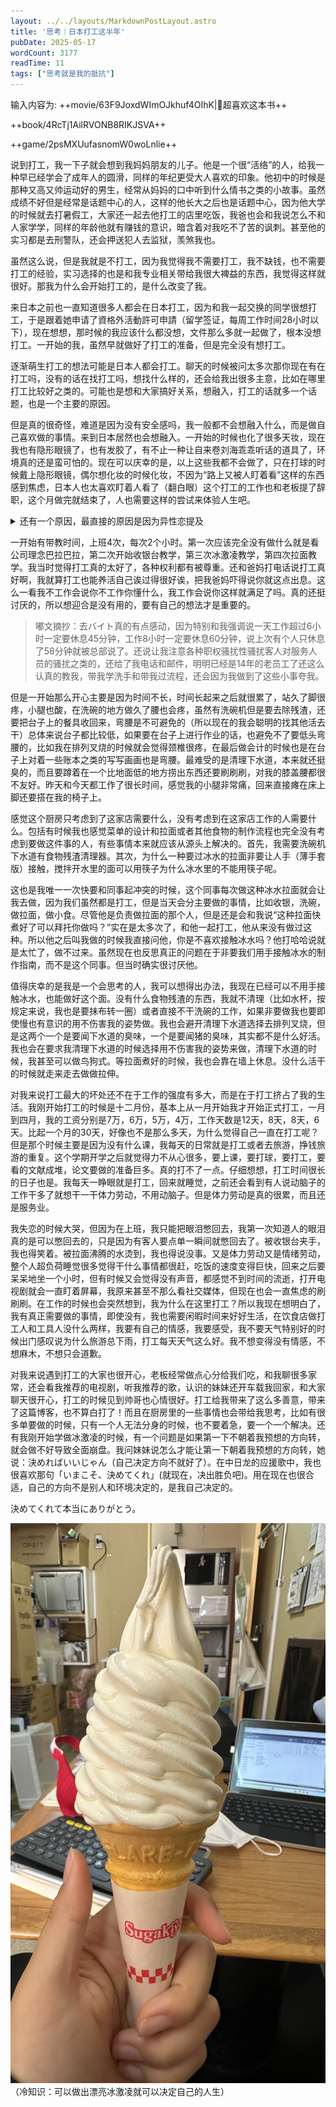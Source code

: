 ```yaml
---
layout: ../../layouts/MarkdownPostLayout.astro
title: '思考｜日本打工这半年'
pubDate: 2025-05-17
wordCount: 3177
readTime: 11
tags: ["思考就是我的抵抗"]
---
```

输入内容为:
++movie/63F9JoxdWImOJkhuf4OIhK|🧡超喜欢这本书++

++book/4RcTj1AilRVONB8RIKJSVA++

++game/2psMXUufasnomW0woLnlie++

说到打工，我一下子就会想到我妈妈朋友的儿子。他是一个很“活络”的人，给我一种早已经学会了成年人的圆滑，同样的年纪更受大人喜欢的印象。他初中的时候是那种又高又帅运动好的男生，经常从妈妈的口中听到什么情书之类的小故事。虽然成绩不好但是经常是话题中心的人，这样的他长大之后也是话题中心，因为他大学的时候就去打暑假工，大家还一起去他打工的店里吃饭，我爸也会和我说怎么不和人家学学，同样的年龄他就有赚钱的意识，暗含着对我吃不了苦的讽刺。甚至他的实习都是去刑警队，还会押送犯人去监狱，羡煞我也。

虽然这么说，但是我就是不打工，因为我觉得我不需要打工，我不缺钱，也不需要打工的经验，实习选择的也是和我专业相关带给我很大裨益的东西，我觉得这样就很好。那我为什么会开始打工的，是什么改变了我。

来日本之前也一直知道很多人都会在日本打工，因为和我一起交换的同学很想打工，于是跟着她申请了資格外活動許可申請（留学签证，每周工作时间28小时以下），现在想想，那时候的我应该什么都没想，文件那么多就一起做了，根本没想打工。一开始的我，虽然早就做好了打工的准备，但是完全没有想打工。

逐渐萌生打工的想法可能是日本人都会打工。聊天的时候被问太多次那你现在有在打工吗，没有的话在找打工吗，想找什么样的，还会给我出很多主意，比如在哪里打工比较好之类的。可能也是想和大家搞好关系，想融入，打工的话就多一个话题，也是一个主要的原因。

但是真的很奇怪，难道是因为没有安全感吗，我一般都不会想融入什么，而是做自己喜欢做的事情。来到日本居然也会想融入。一开始的时候也化了很多天妆，现在我也有隐形眼镜了，也有发胶了，有不止一种让自来卷刘海乖乖听话的道具了，环境真的还是蛮可怕的。现在可以庆幸的是，以上这些我都不会做了，只在打球的时候戴上隐形眼镜，偶尔想化妆的时候化妆，不因为“路上又被人盯着看”这样的东西感到焦虑，日本人也太喜欢盯着人看了（翻白眼）这个打工的工作也和老板提了辞职，这个月做完就结束了，人也需要这样的尝试来体验人生吧。

<details> <summary>还有一个原因，最直接的原因是因为异性恋提及</summary>
    小狗那段时间工作很忙，又刚刚异国每天都要视频很久，聊天也很多。他觉得太烦了于是跟我说你去找个班上吧。有的时候他说话我也能感觉到那种“你都没有工作过你不懂”的感觉实在是太招人烦了（某种程度上我爸也是这样）觉得自己工作了怎么了这么了不起，我怒火攻心要证明自己放下大话但是不找，但是小狗之后又经常问我找没找，我为了证明自己的行动力立马投了一堆，打电话，排满面试，第二家都直接采用了于是开始上班。这个故事告诉我们陷入自证没有好处。
</details>

一开始有带教时间，上班4次，每次2个小时。第一次应该完全没有做什么就是看公司理念巴拉巴拉，第二次开始收银台教学，第三次冰激凌教学，第四次拉面教学。我当时觉得打工真的太好了，各种权利都有被尊重。还和爸妈打电话说打工真好啊，我就算打工也能养活自己诶过得很好诶，把我爸妈吓得说你就这点出息。这么一看我不工作会说你不工作你懂什么，我工作会说你这样就满足了吗。真的还挺讨厌的，所以想迎合是没有用的，要有自己的想法才是重要的。

> 嘟文摘抄：去バイト真的有点感动，因为特别和我强调说一天工作超过6小时一定要休息45分钟，工作8小时一定要休息60分钟，说上次有个人只休息了58分钟就被总部说了。还说让我注意各种职权骚扰性骚扰客人对服务人员的骚扰之类的，还给了我电话和邮件，明明已经是14年的老员工了还这么认真的教我，带我学洗手和带我过流程，还会因为我做到了这些小事夸我。

但是一开始那么开心主要是因为时间不长，时间长起来之后就很累了，站久了脚很疼，小腿也酸，在洗碗的地方做久了腰也会疼，虽然有洗碗机但是要去除残渣，还要把台子上的餐具收回来，弯腰是不可避免的（所以现在的我会聪明的找其他活去干）总体来说台子都比较低，如果要在台子上进行作业的话，也避免不了要低头弯腰的，比如我在排列叉烧的时候就会觉得颈椎很疼，在最后做会计的时候也是在台子上对着一些账本之类的写写画画也是弯腰。最难受的是清理下水道，本来就还挺臭的，而且要蹲着在一个比地面低的地方捞出东西还要刷刷刷，对我的膝盖腰都很不友好。昨天和今天都工作了很长时间，感觉我的小腿非常痛，回来直接瘫在床上脚还要搭在我的椅子上。

感觉这个厨房只考虑到了这家店需要什么，没有考虑到在这家店工作的人需要什么。包括有时候我也感觉菜单的设计和拉面或者其他食物的制作流程也完全没有考虑到要做这件事的人，有些事情本来就应该从源头上解决的。首先，我需要洗碗机下水道有食物残渣清理器。其次，为什么一种要过冰水的拉面非要让人手（薄手套版）接触，搅拌开水里的面可以用筷子为什么冰水里的不能用筷子呢。

这也是我唯一一次快要和同事起冲突的时候，这个同事每次做这种冰水拉面就会让我去做，因为我们虽然都是打工，但是当天会分主要做的事情，比如收银，洗碗，做拉面，做小食。尽管他是负责做拉面的那个人，但是还是会和我说“这种拉面快煮好了可以拜托你做吗？”实在是太多次了，和他一起打工，他从来没有做过这种。所以他之后叫我做的时候我直接问他，你是不喜欢接触冰水吗？他打哈哈说就是太忙了，做不过来。虽然现在也反思真正的问题在于非要我们用手接触冰水的制作指南，而不是这个同事。但当时确实很讨厌他。

值得庆幸的是我是一个会思考的人，我可以想得出办法，我现在已经可以不用手接触冰水，也能做好这个面。没有什么食物残渣的东西，我就不清理（比如水杯，按规定来说，我也是要抹布转一圈）或者直接不干洗碗的工作，如果非要做我也要即使慢也有意识的用不伤害我的姿势做。我也会避开清理下水道选择去排列叉烧，但是这两个一个是要闻下水道的臭味，一个是要闻猪的臭味，其实都不是什么好活。我也会在要求我清理下水道的时候选择用不伤害我的姿势来做，清理下水道的时候，我甚至可以做鸟狗式。等拉面煮好的时候，我也会靠在墙上休息。没什么活干的时候就走来走去做做拉伸。

对我来说打工最大的坏处还不在于工作的强度有多大，而是在于打工挤占了我的生活。我刚开始打工的时候是十二月份，基本上从一月开始我才开始正式打工，一月到四月，我的工资分别是7万，6万，5万，4万，工作天数是12天，8天，8天，6天。比起一个月的30天，好像也不是那么多天，为什么觉得自己一直在打工呢？但是那个时候主要是因为没有什么课，我每天的日常就是打工或者去旅游，挣钱旅游的重复。这个学期开学之后就觉得力不从心很多，要上课，要打球，要打工，要看的文献成堆，论文要做的准备巨多。真的打不了一点。仔细想想，打工时间很长的日子也是。我每天一睁眼就是打工，回来就睡觉，之前还会看到有人说动脑子的工作干多了就想干一干体力劳动，不用动脑子。但是体力劳动是真的很累，而且还是服务业。

我失恋的时候大哭，但因为在上班，我只能把眼泪憋回去，我第一次知道人的眼泪真的是可以憋回去的，只是因为有客人要点单一瞬间就憋回去了。被收银台夹手，我也得笑着。被拉面沸腾的水烫到，我也得说没事。又是体力劳动又是情绪劳动，整个人超负荷睡觉很多觉得干什么事情都很赶，吃饭的速度变得巨快，回来之后要呆呆地坐一个小时，但有时候又会觉得没有声音，都感觉不到时间的流逝，打开电视剧就会一直盯着屏幕，我原来甚至不那么看社交媒体，但现在也会一直焦虑的刷刷刷。在工作的时候也会突然想到，我为什么在这里打工？所以我现在想明白了，我有真正需要做的事情，即使没有，我也需要闲暇时间来好好生活，在饮食店做打工人和工具人没什么两样，我要有自己的情感，我要感受，我不要天气特别好的时候出门感叹说为什么旅游总下雨，打工每天天气这么好。我不想变得没有情感，不想麻木，不想只会道歉。

对我来说遇到打工的大家也很开心，老板经常做点心分给我们吃，和我聊很多家常，还会看我推荐的电视剧，听我推荐的歌，认识的妹妹还开车载我回家，和大家聊天很开心，打工的时候见到帅哥也心情很好。打工给我带来了这么多善意，带来了这篇博客，也不算白打了！而且在厨房里的一些事情也会带给我思考，比如有很多单要做的时候，只有一个人无法分身的时候，也不要着急，要一个一个解决。还有我刚开始学做冰激凌的时候，有一个问题是如果第一下不朝着我预想的方向转，就会做不好导致全面崩盘。我问妹妹说怎么才能让第一下朝着我预想的方向转，她说：決めればいいじゃん（自己决定方向不就好了）。在中日龙的应援歌中，我也很喜欢那句「いまこそ、決めてくれ」(就现在，决出胜负吧)。用在现在也很合适，自己的方向不是别人和环境决定的，是我自己决定的。

決めてくれて本当にありがとう。

![icecream](https://github.com/sikonn/picx-images-hosting/raw/master/IMG_9998.9o00jdtta3.JPG)
（冷知识：可以做出漂亮冰激凌就可以决定自己的人生）